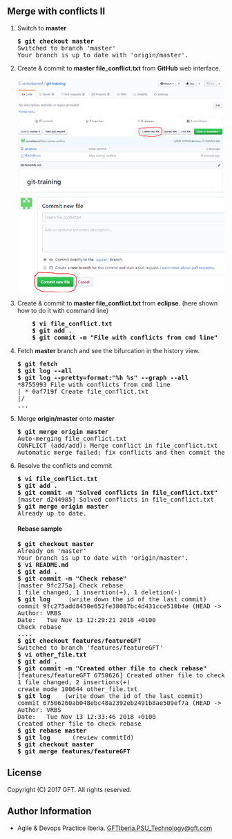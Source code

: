 ## Merge with conflicts II

 1. Switch to **master**  

    <pre>
    <b>$ git checkout master</b>
    Switched to branch 'master'
    Your branch is up to date with 'origin/master'.
    </pre>
    
 2. Create & commit to **master file_conflict.txt** from **GitHub** web interface.  

    ![alt text](resources/img/00.png)
    ![alt text](resources/img/01.png)

 3. Create & commit to **master file_conflict.txt** from **eclipse**. (here shown how to do it with command line)  
  
     <pre>
        <b>$ vi file_conflict.txt</b>
        <b>$ git add .</b>
        <b>$ git commit -m "File with conflicts from cmd line"</b>
    </pre>

 4. Fetch **master** branch and see the bifurcation in the history view.  
 
    <pre>
    <b>$ git fetch</b>
    <b>$ git log --all</b>
    <b>$ git log --pretty=format:"%h %s" --graph --all</b>
    *8755993 File with conflicts from cmd line
    | * 0af719f Create file_conflict.txt 
    |/
    ...
    </pre>
    
 5. Merge **origin/master** onto **master**

    <pre>
    <b>$ git merge origin master</b>
    Auto-merging file_conflict.txt
    CONFLICT (add/add): Merge conflict in file_conflict.txt
    Automatic merge failed; fix conflicts and then commit the result.
    </pre>

 6. Resolve the conflicts and commit  

    <pre>
    <b>$ vi file_conflict.txt</b>
    <b>$ git add .</b>
    <b>$ git commit -m "Solved conflicts in file_conflict.txt"</b>
    [master d244985] Solved conflicts in file_conflict.txt
    <b>$ git merge origin master</b>
    Already up to date.
    </pre>  
    
    #### Rebase sample
    
    <pre>
    <b>$ git checkout master</b>
    Already on 'master'
    Your branch is up to date with 'origin/master'.
    <b>$ vi README.md</b>
    <b>$ git add .</b>
    <b>$ git commit -m "Check rebase"</b>
    [master 9fc275a] Check rebase
    1 file changed, 1 insertion(+), 1 deletion(-)
    <b>$ git log </b>    (write down the id of the last commit)
    commit 9fc275add8450e652fe38087bc4d431cce510b4e (HEAD -> master)
    Author: VRBS <victor.barres@gft.com>
    Date:   Tue Nov 13 12:29:21 2018 +0100
    Check rebase
    ....
    <b>$ git checkout features/featureGFT</b>
    Switched to branch 'features/featureGFT'
    <b>$ vi other_file.txt</b>
    <b>$ git add .</b>
    <b>$ git commit -m "Created other file to check rebase"</b>
    [features/featureGFT 6750626] Created other file to check rebase
    1 file changed, 2 insertions(+)
    create mode 100644 other_file.txt
    <b>$ git log  </b>	(write down the id of the last commit)
    commit 67506260ab048ebc48a2392eb2491b8ae509ef7a (HEAD -> features/featureGFT)
    Author: VRBS <victor.barres@gft.com>
    Date:   Tue Nov 13 12:33:46 2018 +0100
    Created other file to check rebase
    <b>$ git rebase master </b>
    <b>$ git log </b>     (review commitId)
    <b>$ git checkout master </b>
    <b>$ git merge features/featureGFT </b>
    </pre>
    
## License
Copyright (C) 2017 GFT. All rights reserved.

## Author Information
* Agile & Devops Practice Iberia. GFTIberia.PSU_Technology@gft.com
